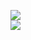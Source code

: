 [![](https://img.shields.io/badge/Made%20With-Github%20Spray-lightgrey.svg?style=for-the-badge&logo=github)](https://github.com/Annihil/github-spray#27369)  
[![](https://i.imgur.com/2DrTn0Z.gif)](https://github.com/Annihil/github-spray)
